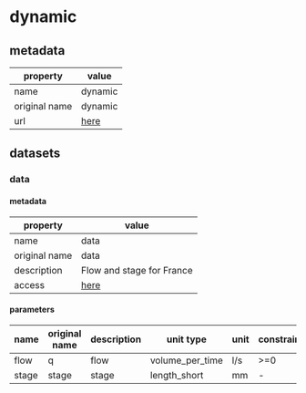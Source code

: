 # dynamic

## metadata

| property      | value                                                    |
|---------------|----------------------------------------------------------|
| name          | dynamic                                                  |
| original name | dynamic                                                  |
| url           | [here](https://hubeau.eaufrance.fr/page/api-hydrometrie) |

## datasets

### data

#### metadata

| property      | value                                                    |
|---------------|----------------------------------------------------------|
| name          | data                                                     |
| original name | data                                                     |
| description   | Flow and stage for France                                |
| access        | [here](https://hubeau.eaufrance.fr/page/api-hydrometrie) |

#### parameters

| name  | original name | description | unit type       | unit          | constraints |
|-------|---------------|-------------|-----------------|---------------|-------------|
| flow  | q             | flow        | volume_per_time | l/s           | >=0         |
| stage | stage         | stage       | length_short    | mm            | -           |
